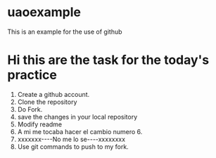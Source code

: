 # uaoexample
This is an example for the use of github

# Hi this are the task for the today's practice

1. Create a github account.
2. Clone the repository
3. Do Fork.
4. save the changes in your local repository
5. Modify readme
6. A mi me tocaba hacer el cambio numero 6.
7. xxxxxxx----No me lo se----xxxxxxxx
8. Use git commands to push to my fork.

